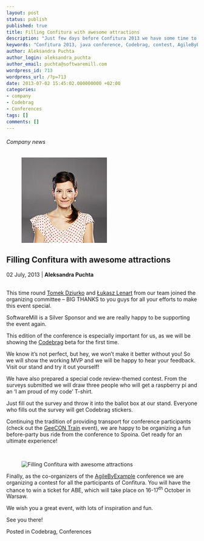 ```yaml
---
layout: post
status: publish
published: true
title: Filling Confitura with awesome attractions
description: "Just few days before Confitura 2013 we have some time to reflect on this year’s event."
keywords: "Confitura 2013, java conference, Codebrag, contest, AgileByExample"
author: Aleksandra Puchta
author_login: aleksandra_puchta
author_email: puchta@softwaremill.com
wordpress_id: 713
wordpress_url: /?p=713
date: 2013-07-02 15:45:02.000000000 +02:00
categories:
- company
- Codebrag
- Conferences
tags: []
comments: []
---
```


<h6>Company news</h6>
<div class="post-header clearfix">
<figure><div class="image"><img src="/img/members/puchta.jpg" alt="Aleksandra Puchta"></div></figure><div class="title">
<h2 class="font-dark-blue font-normal">Filling Confitura with awesome attractions</h2>02 July, 2013 | <b>Aleksandra Puchta</b><br><br>
</div>
</div>
<div class="post-rows">
<div class="text">
<p>This time round <a href="https://twitter.com/TomaszDziurko">Tomek Dziurko</a> and <a href="https://twitter.com/lukaszlenart">Łukasz Lenart</a> from our team joined the organizing committee – BIG THANKS to you guys for all your efforts to make this event special.</p>
<p>SoftwareMill is a Silver Sponsor and we are really happy to be supporting the event again.</p>
<p>This edition of the conference is especially important for us, as we will be showing the <a href="http://www.codebrag.com">Codebrag</a> beta for the first time.</p>
<p>We know it’s not perfect, but hey, we won’t make it better without you! So we will show the working MVP and we will be happy to hear your feedback. Visit our stand and try it out yourself!</p>
<p>We have also prepared a special code review-themed contest. From the surveys submitted we will draw three people who will get a raspberry pi and an ‘I am proud of my code’ T-shirt.</p>
<p>Just fill out the survey and throw it into the ballot box at our stand. Everyone who fills out the survey will get Codebrag stickers.</p>
<p>Continuing the tradition of providing transport for conference participants (check out the <a href="http://www.meetup.com/geecon-train">GeeCON Train</a> event), we are happy to be organizing a fun before-party bus ride from the conference to Spoina. Get ready for an ultimate experience!</p>
<p> </p>
</div>
<figure><img src="https://softwaremill.com/img/uploads/2013/07/medium.png" alt="Filling Confitura with awesome attractions"></figure><div class="text">
<p>Finally, as the co-organizers of the <a href="http://2013.agilebyexample.com">AgileByExample</a> conference we are organizing a contest for all the participants of Confitura. You will have the chance to win a ticket for ABE, which will take place on 16-17<sup>th</sup> October in Warsaw.</p>
<p>We wish you a great event, with lots of inspiration and fun.</p>
<p>See you there!</p>
</div>
</div>
<div class="post-footer">Posted in Codebrag, Conferences</div>
